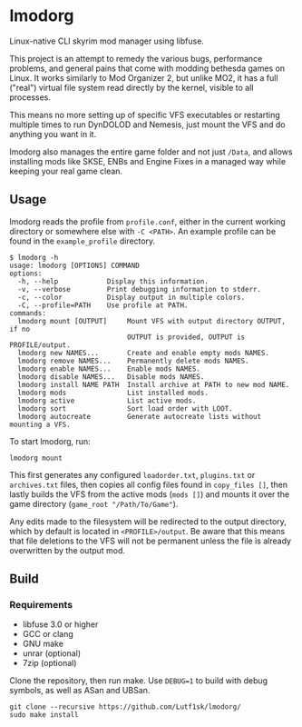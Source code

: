 # lmodorg
Linux-native CLI skyrim mod manager using libfuse.

This project is an attempt to remedy the various bugs, performance problems, and general pains that come with modding bethesda games on Linux.
It works similarly to Mod Organizer 2, but unlike MO2, it has a full ("real") virtual file system read directly by the kernel, visible to all processes.

This means no more setting up of specific VFS executables or restarting multiple times to run DynDOLOD and Nemesis, just mount the VFS and do anything you want in it.

lmodorg also manages the entire game folder and not just ```/Data```, and allows installing mods like SKSE, ENBs and Engine Fixes in a managed way while keeping your real game clean.

## Usage
lmodorg reads the profile from ```profile.conf```, either in the current working directory or somewhere else with ```-C <PATH>```.
An example profile can be found in the ```example_profile``` directory.

```
$ lmodorg -h
usage: lmodorg [OPTIONS] COMMAND
options:
  -h, --help            Display this information.
  -v, --verbose         Print debugging information to stderr.
  -c, --color           Display output in multiple colors.
  -C, --profile=PATH    Use profile at PATH.
commands:
  lmodorg mount [OUTPUT]     Mount VFS with output directory OUTPUT, if no
                             OUTPUT is provided, OUTPUT is PROFILE/output.
  lmodorg new NAMES...       Create and enable empty mods NAMES.
  lmodorg remove NAMES...    Permanently delete mods NAMES.
  lmodorg enable NAMES...    Enable mods NAMES.
  lmodorg disable NAMES...   Disable mods NAMES.
  lmodorg install NAME PATH  Install archive at PATH to new mod NAME.
  lmodorg mods               List installed mods.
  lmodorg active             List active mods.
  lmodorg sort               Sort load order with LOOT.
  lmodorg autocreate         Generate autocreate lists without mounting a VFS.
```

To start lmodorg, run:
```
lmodorg mount
```
This first generates any configured `loadorder.txt`, `plugins.txt` or `archives.txt` files, then copies all config files found in `copy_files []`, then lastly builds the VFS from the active mods (`mods []`) and mounts it over the game directory (`game_root "/Path/To/Game"`).

Any edits made to the filesystem will be redirected to the output directory, which by default is located in `<PROFILE>/output`.
Be aware that this means that file deletions to the VFS will not be permanent unless the file is already overwritten by the output mod.

## Build

### Requirements
- libfuse 3.0 or higher
- GCC or clang
- GNU make
- unrar (optional)
- 7zip (optional)

Clone the repository, then run make. Use `DEBUG=1` to build with debug symbols, as well as ASan and UBSan.

```
git clone --recursive https://github.com/Lutf1sk/lmodorg/
sudo make install
```
